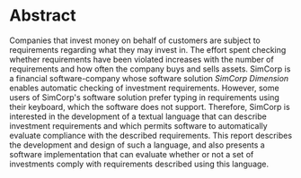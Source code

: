 # Abstract

Companies that invest money on behalf of customers are subject to requirements regarding what they may invest in. The effort spent checking whether requirements have been violated increases with the number of requirements and how often the company buys and sells assets. SimCorp is a financial software-company whose software solution *SimCorp Dimension* enables automatic checking of investment requirements. However, some users of SimCorp's software solution prefer typing in requirements using their keyboard, which the software does not support. Therefore, SimCorp is interested in the development of a textual language that can describe investment requirements and which permits software to automatically evaluate compliance with the described requirements. This report describes the development and design of such a language, and also presents a software implementation that can evaluate whether or not a set of investments comply with requirements described using this language.

